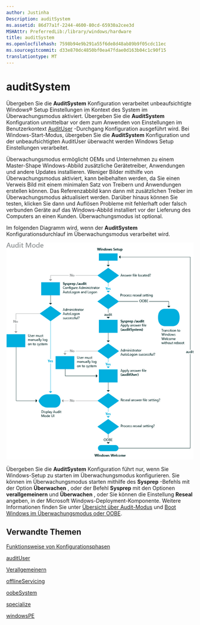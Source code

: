 ```yaml
---
author: Justinha
Description: auditSystem
ms.assetid: 86d77a1f-2244-4600-80cd-65930a2cee3d
MSHAttr: PreferredLib:/library/windows/hardware
title: auditSystem
ms.openlocfilehash: 7598b94e9b291a55f6de8d48ab89b9f05cdc11ec
ms.sourcegitcommit: d33e870dc4850bf0ea47fdae0d163b04c1c90f15
translationtype: MT
---
```

# <a name="auditsystem"></a>auditSystem


Übergeben Sie die **AuditSystem** Konfiguration verarbeitet unbeaufsichtigte Windows® Setup Einstellungen im Kontext des System im Überwachungsmodus aktiviert. Übergeben Sie die **AuditSystem** Konfiguration unmittelbar vor dem zum Anwenden von Einstellungen im Benutzerkontext [AuditUser](audituser.md) -Durchgang Konfiguration ausgeführt wird. Bei Windows-Start-Modus, übergeben Sie die **AuditSystem** Konfiguration und der unbeaufsichtigten AuditUser überwacht werden Windows Setup Einstellungen verarbeitet.

Überwachungsmodus ermöglicht OEMs und Unternehmen zu einem Master-Shape Windows-Abbild zusätzliche Gerätetreiber, Anwendungen und andere Updates installieren. Weniger Bilder mithilfe von Überwachungsmodus aktiviert, kann beibehalten werden, da Sie einen Verweis Bild mit einem minimalen Satz von Treibern und Anwendungen erstellen können. Das Referenzabbild kann dann mit zusätzlichen Treiber im Überwachungsmodus aktualisiert werden. Darüber hinaus können Sie testen, klicken Sie dann und Auflösen Probleme mit fehlerhaft oder falsch verbunden Geräte auf das Windows-Abbild installiert vor der Lieferung des Computers an einen Kunden. Überwachungsmodus ist optional.

Im folgenden Diagramm wird, wenn der **AuditSystem** Konfigurationsdurchlauf im Überwachungsmodus verarbeitet wird.

![übergeben Sie Auditmode Konfiguration](images/dep-win8-l-auditmode.jpg)

Übergeben Sie die **AuditSystem** Konfiguration führt nur, wenn Sie Windows-Setup zu starten im Überwachungsmodus konfigurieren. Sie können im Überwachungsmodus starten mithilfe des **Sysprep** -Befehls mit der Option **Überwachen** , oder der Befehl **Sysprep** mit den Optionen **verallgemeinern** und **Überwachen** , oder Sie können die Einstellung **Reseal** angeben, in der Microsoft Windows-Deployment-Komponente. Weitere Informationen finden Sie unter [Übersicht über Audit-Modus](audit-mode-overview.md) und [Boot Windows im Überwachungsmodus oder OOBE](boot-windows-to-audit-mode-or-oobe.md).

## <a name="span-idrelatedtopicsspanrelated-topics"></a><span id="related_topics"></span>Verwandte Themen


[Funktionsweise von Konfigurationsphasen](how-configuration-passes-work.md)

[auditUser](audituser.md)

[Verallgemeinern](generalize.md)

[offlineServicing](offlineservicing.md)

[oobeSystem](oobesystem.md)

[specialize](specialize.md)

[windowsPE](windowspe.md)

 

 






